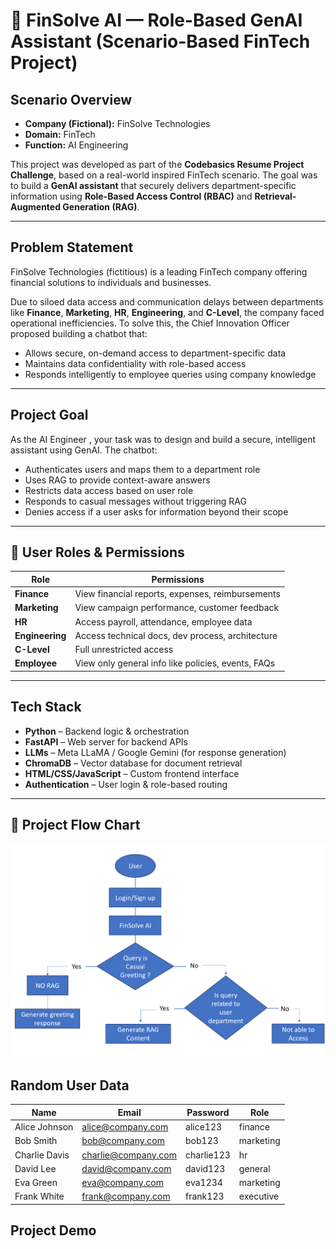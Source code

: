 # 🧠 FinSolve AI — Role-Based GenAI Assistant (Scenario-Based FinTech Project)

## Scenario Overview

- **Company (Fictional):** FinSolve Technologies
- **Domain:** FinTech  
- **Function:** AI Engineering  
 
This project was developed as part of the **Codebasics Resume Project Challenge**, based on a real-world inspired FinTech scenario. The goal was to build a **GenAI assistant** that securely delivers department-specific information using **Role-Based Access Control (RBAC)** and **Retrieval-Augmented Generation (RAG)**.

---

## Problem Statement

FinSolve Technologies (fictitious) is a leading FinTech company offering financial solutions to individuals and businesses.

Due to siloed data access and communication delays between departments like **Finance**, **Marketing**, **HR**, **Engineering**, and **C-Level**, the company faced operational inefficiencies. To solve this, the Chief Innovation Officer proposed building a chatbot that:

- Allows secure, on-demand access to department-specific data  
- Maintains data confidentiality with role-based access  
- Responds intelligently to employee queries using company knowledge

---

## Project Goal

As the AI Engineer , your task was to design and build a secure, intelligent assistant using GenAI. The chatbot:

- Authenticates users and maps them to a department role  
- Uses RAG to provide context-aware answers  
- Restricts data access based on user role  
- Responds to casual messages without triggering RAG  
- Denies access if a user asks for information beyond their scope  

---

## 👥 User Roles & Permissions

| Role               | Permissions                                                             |
|--------------------|-------------------------------------------------------------------------|
| **Finance**        | View financial reports, expenses, reimbursements                        |
| **Marketing**      | View campaign performance, customer feedback                            |
| **HR**             | Access payroll, attendance, employee data                               |
| **Engineering**    | Access technical docs, dev process, architecture                        |
| **C-Level**        | Full unrestricted access                                                 |
| **Employee**       | View only general info like policies, events, FAQs                      |

---

## Tech Stack

- **Python** – Backend logic & orchestration  
- **FastAPI** – Web server for backend APIs  
- **LLMs** – Meta LLaMA / Google Gemini (for response generation)  
- **ChromaDB** – Vector database for document retrieval  
- **HTML/CSS/JavaScript** – Custom frontend interface  
- **Authentication** – User login & role-based routing  

---

## 🧭 Project Flow Chart
<img src="Flow_Chart.png" alt="FinSolve AI Flowchart" width="700" />

## Random User Data
| Name           | Email               | Password   | Role       |
|----------------|---------------------|------------|------------|
| Alice Johnson  | alice@company.com   | alice123   | finance    |
| Bob Smith      | bob@company.com     | bob123     | marketing  |
| Charlie Davis  | charlie@company.com | charlie123 | hr         |
| David Lee      | david@company.com   | david123   | general    |
| Eva Green      | eva@company.com     | eva1234    | marketing  |
| Frank White    | frank@company.com   | frank123   | executive  |

## Project Demo 


